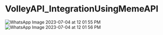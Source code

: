 # VolleyAPI_IntegrationUsingMemeAPI
![WhatsApp Image 2023-07-04 at 12 01 55 PM](https://github.com/Abhinav-coder368/VolleyAPI_IntegrationUsingMemeAPI/assets/76556517/eeb912ba-a60d-469a-8727-71a0fbf8f3f0)
![WhatsApp Image 2023-07-04 at 12 01 56 PM](https://github.com/Abhinav-coder368/VolleyAPI_IntegrationUsingMemeAPI/assets/76556517/c26bd874-a9a8-4efd-b81f-a48cab2b1af4)
